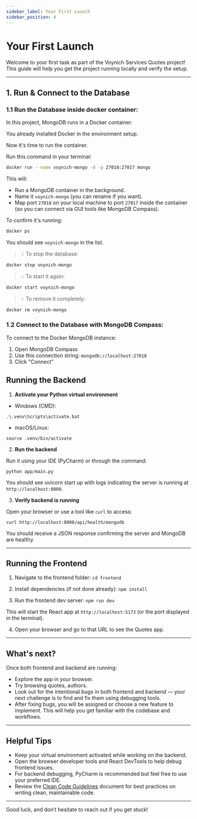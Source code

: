 ```yaml
---
sidebar_label: Your First Launch
sidebar_position: 4
---
```


# Your First Launch

Welcome to your first task as part of the Voynich Services Quotes project! This guide will help you get the project running locally and verify the setup.

---


## 1. Run & Connect to the Database

### 1.1 Run the Database inside docker container:

In this project, MongoDB runs in a Docker container.

You already installed Docker in the environment setup.

Now it's time to run the container.

Run this command in your terminal:

   ```bash
   docker run --name voynich-mongo -d -p 27018:27017 mongo
   ```

This will:

- Run a MongoDB container in the background.
- Name it ```voynich-mongo``` (you can rename if you want).
- Map port ```27018``` on your local machine to port ```27017``` inside the container (so you can connect via GUI tools like MongoDB Compass).

To confirm it's running:

   ```bash
   docker ps
   ```

You should see ```voynich-mongo``` in the list.

> 💡 To stop the database:
> 
> 
```bash
docker stop voynich-mongo
```

> 💡 To start it again:
> 
> 
```bash
docker start voynich-mongo
```

> 💡 To remove it completely:
> 
> 
```bash
docker rm voynich-mongo
```

### 1.2 Connect to the Database with MongoDB Compass:

To connect to the Docker MongoDB instance:

1. Open MongoDB Compass
2. Use this connection string: ```mongodb://localhost:27018```
3. Click "Connect"

## Running the Backend

1. **Activate your Python virtual environment**

- Windows (CMD):
```
.\.venv\Scripts\activate.bat
```

- macOS/Linux:
```
source .venv/bin/activate
```

2. **Run the backend**

Run it using your IDE (PyCharm) or through the command:
```
python app/main.py
```

You should see uvicorn start up with logs indicating the server is running at `http://localhost:8000`.

3. **Verify backend is running**

Open your browser or use a tool like `curl` to access:

```
curl http://localhost:8000/api/health/mongodb
```

You should receive a JSON response confirming the server and MongoDB are healthy.

---

## Running the Frontend

1. Navigate to the frontend folder: `cd frontend`


2. Install dependencies (if not done already): `npm install`

3. Run the frontend dev server: `npm run dev`

This will start the React app at `http://localhost:5173` (or the port displayed in the terminal).

4. Open your browser and go to that URL to see the Quotes app.

---

## What's next?

Once both frontend and backend are running:

- Explore the app in your browser.
- Try browsing quotes, authors.
- Look out for the intentional bugs in both frontend and backend — your next challenge is to find and fix them using debugging tools.
- After fixing bugs, you will be assigned or choose a new feature to implement. This will help you get familiar with the codebase and workflows.

---

## Helpful Tips

- Keep your virtual environment activated while working on the backend.
- Open the browser developer tools and React DevTools to help debug frontend issues.
- For backend debugging, PyCharm is recommended but feel free to use your preferred IDE.
- Review the [Clean Code Guidelines](./06-Clean-Code-Guidelines.md) document for best practices on writing clean, maintainable code.

---

Good luck, and don’t hesitate to reach out if you get stuck!
